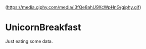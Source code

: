 (https://media.giphy.com/media/l3fQe8ahU9XcWpHnG/giphy.gif)

# UnicornBreakfast
Just eating some data.
